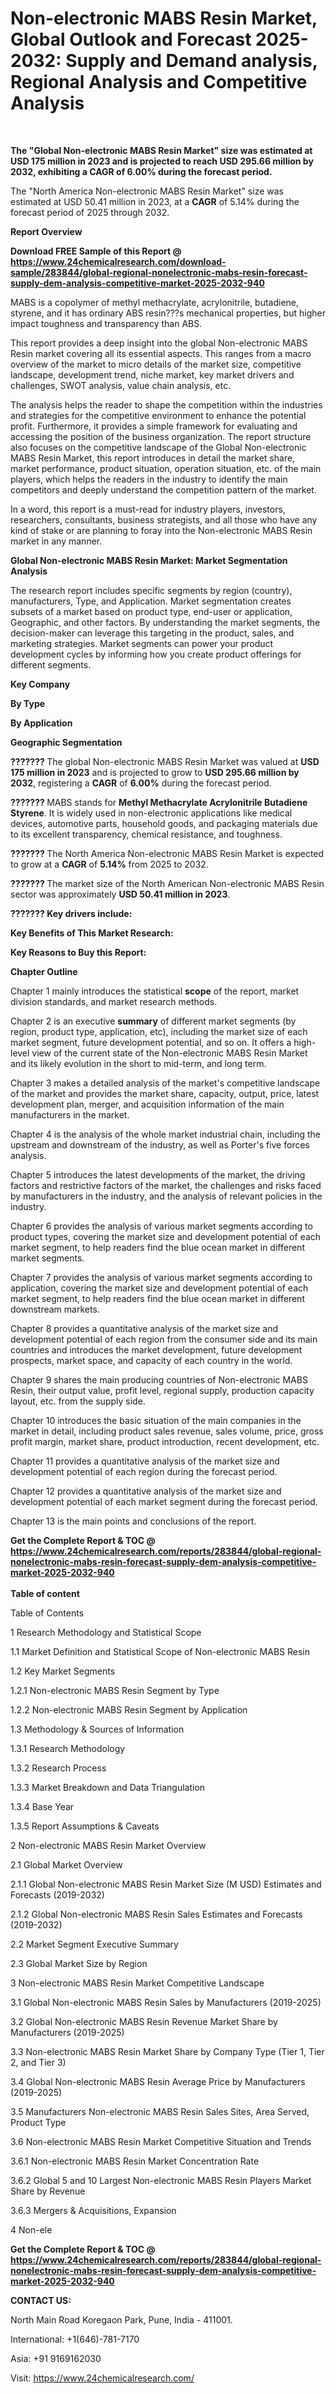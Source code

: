 <h1>Non-electronic MABS Resin Market, Global Outlook and Forecast 2025-2032: Supply and Demand analysis, Regional Analysis and Competitive Analysis</h1><br/><p><span style="font-size:14px"><strong>The "Global Non-electronic MABS Resin Market" size was estimated at USD 175 million in 2023 and is projected to reach USD 295.66 million by 2032, exhibiting a <strong>CAGR</strong> of 6.00% during the forecast period.</strong></span></p><p>The "North America Non-electronic MABS Resin Market" size was estimated at USD 50.41 million in 2023, at a <strong>CAGR</strong> of 5.14% during the forecast period of 2025 through 2032.</p><p><span style="font-size:14px"><strong>Report Overview</strong></span></p><div><b>Download FREE Sample of this Report @ <a href="https://www.24chemicalresearch.com/download-sample/283844/global-regional-nonelectronic-mabs-resin-forecast-supply-dem-analysis-competitive-market-2025-2032-940">https://www.24chemicalresearch.com/download-sample/283844/global-regional-nonelectronic-mabs-resin-forecast-supply-dem-analysis-competitive-market-2025-2032-940</a></b></div><p>MABS is a copolymer of methyl methacrylate, acrylonitrile, butadiene, styrene, and it has ordinary ABS resin???s mechanical properties, but higher impact toughness and transparency than ABS.</p><p>This report provides a deep insight into the global Non-electronic MABS Resin market covering all its essential aspects. This ranges from a macro overview of the market to micro details of the market size, competitive landscape, development trend, niche market, key market drivers and challenges, SWOT analysis, value chain analysis, etc.</p><p>The analysis helps the reader to shape the competition within the industries and strategies for the competitive environment to enhance the potential profit. Furthermore, it provides a simple framework for evaluating and accessing the position of the business organization. The report structure also focuses on the competitive landscape of the Global Non-electronic MABS Resin Market, this report introduces in detail the market share, market performance, product situation, operation situation, etc. of the main players, which helps the readers in the industry to identify the main competitors and deeply understand the competition pattern of the market.</p><p><span style="font-size:14px">In a word, this report is a must-read for industry players, investors, researchers, consultants, business strategists, and all those who have any kind of stake or are planning to foray into the Non-electronic MABS Resin market in any manner.</span></p><p><span style="font-size:14px"><strong>Global Non-electronic MABS Resin Market: Market Segmentation Analysis</strong></span></p><p>The research report includes specific segments by region (country), manufacturers, Type, and Application. Market segmentation creates subsets of a market based on product type, end-user or application, Geographic, and other factors. By understanding the market segments, the decision-maker can leverage this targeting in the product, sales, and marketing strategies. Market segments can power your product development cycles by informing how you create product offerings for different segments.</p><p><span style="font-size:14px"><strong>Key Company</strong></span></p><p><span style="font-size:14px"><strong>By Type</strong></span></p><p><span style="font-size:14px"><strong><strong>By Application</strong></strong></span></p><p><span style="font-size:14px"><strong>Geographic Segmentation</strong></span></p><p><strong>??????? </strong><span style="font-size:14px">The global Non-electronic MABS Resin Market was valued at <strong>USD 175 million in 2023</strong> and is projected to grow to <strong>USD 295.66 million by 2032</strong>, registering a <strong>CAGR</strong> of <strong>6.00%</strong> during the forecast period.</span></p><p><strong>??????? </strong><span style="font-size:14px">MABS stands for <strong>Methyl Methacrylate Acrylonitrile Butadiene Styrene</strong>. It is widely used in non-electronic applications like medical devices, automotive parts, household goods, and packaging materials due to its excellent transparency, chemical resistance, and toughness.</span></p><p><strong>??????? </strong><span style="font-size:14px">The North America Non-electronic MABS Resin Market is expected to grow at a <strong>CAGR</strong> of <strong>5.14%</strong> from 2025 to 2032.</span></p><p><strong>??????? </strong><span style="font-size:14px">The market size of the North American Non-electronic MABS Resin sector was approximately <strong>USD 50.41 million in 2023</strong>.</span></p><p><strong>??????? </strong><span style="font-size:14px"><strong>Key drivers include:</strong></span></p><p><span style="font-size:14px"><strong>Key Benefits of This Market Research:</strong></span></p><p><span style="font-size:14px"><strong>Key <strong>Reasons to Buy</strong> this Report:</strong></span></p><p><span style="font-size:14px"><strong>Chapter Outline</strong></span></p><p>Chapter 1 mainly introduces the statistical <strong>scope</strong> of the report, market division standards, and market research methods.</p><p>Chapter 2 is an executive <strong>summary</strong> of different market segments (by region, product type, application, etc), including the market size of each market segment, future development potential, and so on. It offers a high-level view of the current state of the Non-electronic MABS Resin Market and its likely evolution in the short to mid-term, and long term.</p><p>Chapter 3 makes a detailed analysis of the market's competitive landscape of the market and provides the market share, capacity, output, price, latest development plan, merger, and acquisition information of the main manufacturers in the market.</p><p>Chapter 4 is the analysis of the whole market industrial chain, including the upstream and downstream of the industry, as well as Porter's five forces analysis.</p><p>Chapter 5 introduces the latest developments of the market, the driving factors and restrictive factors of the market, the challenges and risks faced by manufacturers in the industry, and the analysis of relevant policies in the industry.</p><p>Chapter 6 provides the analysis of various market segments according to product types, covering the market size and development potential of each market segment, to help readers find the blue ocean market in different market segments.</p><p>Chapter 7 provides the analysis of various market segments according to application, covering the market size and development potential of each market segment, to help readers find the blue ocean market in different downstream markets.</p><p>Chapter 8 provides a quantitative analysis of the market size and development potential of each region from the consumer side and its main countries and introduces the market development, future development prospects, market space, and capacity of each country in the world.</p><p>Chapter 9 shares the main producing countries of Non-electronic MABS Resin, their output value, profit level, regional supply, production capacity layout, etc. from the supply side.</p><p>Chapter 10 introduces the basic situation of the main companies in the market in detail, including product sales revenue, sales volume, price, gross profit margin, market share, product introduction, recent development, etc.</p><p>Chapter 11 provides a quantitative analysis of the market size and development potential of each region during the forecast period.</p><p>Chapter 12 provides a quantitative analysis of the market size and development potential of each market segment during the forecast period.</p><p>Chapter 13 is the main points and conclusions of the report.</p><div><b>Get the Complete Report & TOC @ <a href="https://www.24chemicalresearch.com/reports/283844/global-regional-nonelectronic-mabs-resin-forecast-supply-dem-analysis-competitive-market-2025-2032-940">https://www.24chemicalresearch.com/reports/283844/global-regional-nonelectronic-mabs-resin-forecast-supply-dem-analysis-competitive-market-2025-2032-940</a></b></div><br><b>Table of content</b><p>Table of Contents<br />
 
 1 Research Methodology and Statistical Scope<br />
 
 1.1 Market Definition and Statistical Scope of Non-electronic MABS Resin<br />
 
 1.2 Key Market Segments<br />
 
 1.2.1 Non-electronic MABS Resin Segment by Type<br />
 
 1.2.2 Non-electronic MABS Resin Segment by Application<br />
 
 1.3 Methodology & Sources of Information<br />
 
 1.3.1 Research Methodology<br />
 
 1.3.2 Research Process<br />
 
 1.3.3 Market Breakdown and Data Triangulation<br />
 
 1.3.4 Base Year<br />
 
 1.3.5 Report Assumptions & Caveats<br />
 
 2 Non-electronic MABS Resin Market Overview<br />
 
 2.1 Global Market Overview<br />
 
 2.1.1 Global Non-electronic MABS Resin Market Size (M USD) Estimates and Forecasts (2019-2032)<br />
 
 2.1.2 Global Non-electronic MABS Resin Sales Estimates and Forecasts (2019-2032)<br />
 
 2.2 Market Segment Executive Summary<br />
 
 2.3 Global Market Size by Region<br />
 
 3 Non-electronic MABS Resin Market Competitive Landscape<br />
 
 3.1 Global Non-electronic MABS Resin Sales by Manufacturers (2019-2025)<br />
 
 3.2 Global Non-electronic MABS Resin Revenue Market Share by Manufacturers (2019-2025)<br />
 
 3.3 Non-electronic MABS Resin Market Share by Company Type (Tier 1, Tier 2, and Tier 3)<br />
 
 3.4 Global Non-electronic MABS Resin Average Price by Manufacturers (2019-2025)<br />
 
 3.5 Manufacturers Non-electronic MABS Resin Sales Sites, Area Served, Product Type<br />
 
 3.6 Non-electronic MABS Resin Market Competitive Situation and Trends<br />
 
 3.6.1 Non-electronic MABS Resin Market Concentration Rate<br />
 
 3.6.2 Global 5 and 10 Largest Non-electronic MABS Resin Players Market Share by Revenue<br />
 
 3.6.3 Mergers & Acquisitions, Expansion<br />
 
 4 Non-ele<br><div><b>Get the Complete Report & TOC @ <a href="https://www.24chemicalresearch.com/reports/283844/global-regional-nonelectronic-mabs-resin-forecast-supply-dem-analysis-competitive-market-2025-2032-940">https://www.24chemicalresearch.com/reports/283844/global-regional-nonelectronic-mabs-resin-forecast-supply-dem-analysis-competitive-market-2025-2032-940</a></b></div></p>
 
 <b>CONTACT US:</b><br>
 
 North Main Road Koregaon Park, Pune, India - 411001.<br/>
 
 International: +1(646)-781-7170<br/>
 
 Asia: +91 9169162030<br/>
 
 Visit: <a href="https://www.24chemicalresearch.com/">https://www.24chemicalresearch.com/</a>
 
 <br>